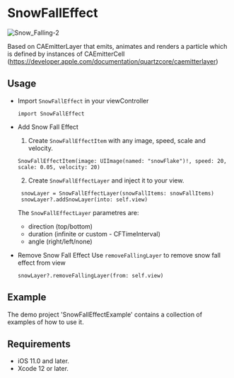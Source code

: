 # SnowFallEffect

![Snow_Falling-2](https://user-images.githubusercontent.com/40561265/151711286-8f357230-434f-48be-8909-4f7b3a94a5b2.gif)

Based on CAEmitterLayer that emits, animates and renders a particle which is defined by instances of CAEmitterCell
(https://developer.apple.com/documentation/quartzcore/caemitterlayer)

## Usage
* Import `SnowFallEffect` in your viewController

  ```
  import SnowFallEffect
  ```

* Add Snow Fall Effect
  1. Create `SnowFallEffectItem` with any image, speed, scale and velocity.
  
    ```
    SnowFallEffectItem(image: UIImage(named: "snowFlake")!, speed: 20, scale: 0.05, velocity: 20)
    ```

  2. Create `SnowFallEffectLayer` and inject it to your view.

  ```
   snowLayer = SnowFallEffectLayer(snowFallItems: snowFallItems)
   snowLayer?.addSnowLayer(into: self.view)
  ```

  The `SnowFallEffectLayer` parametres are:
  * direction (top/bottom)
  * duration (infinite or custom - CFTimeInterval)
  * angle (right/left/none) 


* Remove Snow Fall Effect
  Use `removeFallingLayer` to remove snow fall effect from view
  
  ```
  snowLayer?.removeFallingLayer(from: self.view)
  ```
  
## Example
The demo project 'SnowFallEffectExample' contains a collection of examples of how to use it.

## Requirements

* iOS 11.0 and later.
* Xcode 12 or later.
